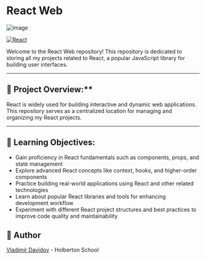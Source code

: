 # React Web

![image](https://github.com/v-dav/holbertonschool-web_react/assets/115344057/b14180a2-29cc-4fc6-88c4-b34c880b3970)


[![React](https://img.shields.io/badge/React-61DAFB?style=flat-square&logo=React&logoColor=white)](https://reactjs.org/)

Welcome to the React Web repository! This repository is dedicated to storing all my projects related to React, a popular JavaScript library for building user interfaces.

---

## 🧐 Project Overview:**

React is widely used for building interactive and dynamic web applications. This repository serves as a centralized location for managing and organizing my React projects.

---

## 📖 Learning Objectives:

- Gain proficiency in React fundamentals such as components, props, and state management
- Explore advanced React concepts like context, hooks, and higher-order components
- Practice building real-world applications using React and other related technologies
- Learn about popular React libraries and tools for enhancing development workflow
- Experiment with different React project structures and best practices to improve code quality and maintainability

##  🙇 Author

[Vladimir Davidov](https://github.com/v-dav) - Holberton School
